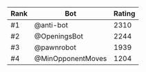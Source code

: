 Rank|Bot|Rating
---|---|---
#1|@anti-bot|2310
#2|@OpeningsBot|2244
#3|@pawnrobot|1939
#4|@MinOpponentMoves|1204
